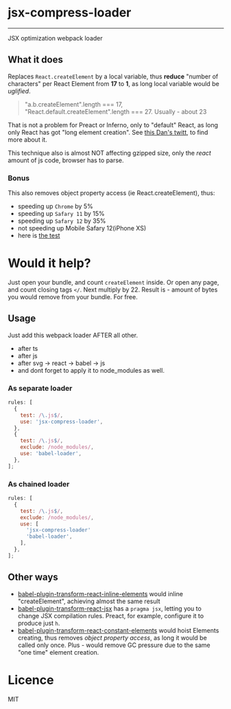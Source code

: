 # jsx-compress-loader
----
JSX optimization webpack loader

## What it does

Replaces `React.createElement` by a local variable, thus __reduce__ "number of characters" per React Element
from __17__ to __1__, as long local variable would be _uglified_.
> "a.b.createElement".length === 17, "React.default.createElement".length === 27. Usually - about 23

That is not a problem for Preact or Inferno, only to "default" React, as long only React has got "long element creation".
See [this Dan's twitt](https://twitter.com/dan_abramov/status/841266032576724992), to find more about it.

This technique also is almost NOT affecting gzipped size, only the _react_ amount of js code, browser has to parse.

### Bonus 

This also removes object property access (ie React.createElement), thus:
- speeding up `Chrome` by 5%
- speeding up `Safary 11` by 15%
- speeding up `Safary 12` by 35%
- not speeding up Mobile Safary 12(iPhone XS)
- here is [the test](https://jsperf.com/single-dot-property-access/1)

# Would it help?
Just open your bundle, and count `createElement` inside. Or open any page, and count closing tags `</`.
Next multiply by 22. Result is - amount of bytes you would remove from your bundle. For free.  

## Usage
Just add this webpack loader AFTER all other.
- after ts
- after js
- after svg -> react -> babel -> js
- and dont forget to apply it to node_modules as well.

### As separate loader
```js
rules: [
  {
    test: /\.js$/,
    use: 'jsx-compress-loader',
  },
  {
    test: /\.js$/,
    exclude: /node_modules/,
    use: 'babel-loader',    
  },
];
``` 

### As chained loader
```js
rules: [
  {
    test: /\.js$/,
    exclude: /node_modules/,
    use: [    
      'jsx-compress-loader'
      'babel-loader',
    ],
  },
];
```

## Other ways

- [babel-plugin-transform-react-inline-elements](https://babeljs.io/docs/en/next/babel-plugin-transform-react-inline-elements.html)
would inline "createElement", achieving almost the same result
- [babel-plugin-transform-react-jsx](https://babeljs.io/docs/en/babel-plugin-transform-react-jsx)
has a `pragma jsx`, letting you to change JSX compilation rules. Preact, for example, configure it to produce just `h`.
- [babel-plugin-transform-react-constant-elements](https://babeljs.io/docs/en/babel-plugin-transform-react-constant-elements)
would hoist Elements creating, thus removes _object property access_, as long it would be called
only once. Plus - would remove GC pressure due to the same "one time" element creation.

# Licence
MIT